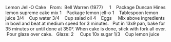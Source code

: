 Lemon Jell-O Cake
 
From:  Bell Warren (1977)
 
 
1    Package Duncan Hines lemon supreme cake mix
1    Package lemon jell-o
1    Tablespoon lemon juice
3/4    Cup water
3/4    Cup salad oil
4    Eggs
 
 
Mix above ingredients in bowl and beat at medium speed for 3 minutes.  
Put in 13x9 pan, bake for 35 minutes or until done at 350°. 
When cake is done, stick with fork all over.  Pour glaze over cake. 
 
Glaze: 
2     Cups 10x sugar
1/3    Cup lemon juice
